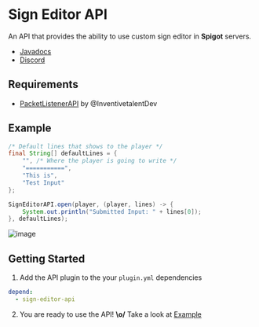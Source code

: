 # Sign Editor API
An API that provides the ability to use custom sign editor in **Spigot** servers.

- [Javadocs](https://ihdeveloper.github.io/sign-editor-api/)
- [Discord](https://discord.gg/PYjh5xg)

## Requirements
- [PacketListenerAPI](https://github.com/InventivetalentDev/PacketListenerAPI) by @InventivetalentDev

## Example
```java
/* Default lines that shows to the player */
final String[] defaultLines = {
    "", /* Where the player is going to write */
    "===========",
    "This is",
    "Test Input"
};

SignEditorAPI.open(player, (player, lines) -> {
    System.out.println("Submitted Input: " + lines[0]);
}, defaultLines);
```
![image](https://user-images.githubusercontent.com/20463031/101609486-11f7a300-3a18-11eb-9463-11b97a9bf217.png)

## Getting Started
1. Add the API plugin to the your `plugin.yml` dependencies
```yml
depend:
  - sign-editor-api
```
2. You are ready to use the API! **\o/** Take a look at [Example](#Example) 
